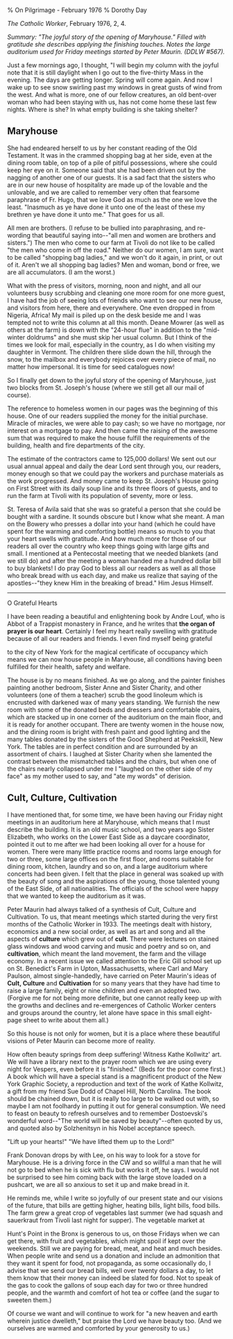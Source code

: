 % On Pilgrimage - February 1976
% Dorothy Day

*The Catholic Worker*, February 1976, 2, 4.

*Summary: "The joyful story of the opening of Maryhouse." Filled with
gratitude she describes applying the finishing touches. Notes the large
auditorium used for Friday meetings started by Peter Maurin. (DDLW
\#567).*

Just a few mornings ago, I thought, "I will begin my column with the
joyful note that it is still daylight when I go out to the five-thirty
Mass in the evening. The days are getting longer. Spring will come
again. And now I wake up to see snow swirling past my windows in great
gusts of wind from the west. And what is more, one of our fellow
creatures, an old bent-over woman who had been staying with us, has not
come home these last few nights. Where is she? In what empty building is
she taking shelter?

Maryhouse
---------

She had endeared herself to us by her constant reading of the Old
Testament. It was in the crammed shopping bag at her side, even at the
dining room table, on top of a pile of pitiful possessions, where she
could keep her eye on it. Someone said that she had been driven out by
the nagging of another one of our guests. It is a sad fact that the
sisters who are in our new house of hospitality are made up of the
lovable and the unlovable, and we are called to remember very often that
fearsome paraphrase of Fr. Hugo, that we love God as much as the one we
love the least. "Inasmuch as ye have done it unto one of the least of
these my brethren ye have done it unto me." That goes for us all.

All men are brothers. (I refuse to be bullied into paraphrasing, and
re-wording that beautiful saying into--"all men and women are brothers
and sisters.") The men who come to our farm at Tivoli do not like to be
called "the men who come in off the road." Neither do our women, I am
sure, want to be called "shopping bag ladies," and we won't do it again,
in print, or out of it. Aren't we all shopping bag ladies? Men and
woman, bond or free, we are all accumulators. (I am the worst.)

What with the press of visitors, morning, noon and night, and all our
volunteers busy scrubbing and cleaning one more room for one more guest,
I have had the job of seeing lots of friends who want to see our new
house, and visitors from here, there and everywhere. One even dropped in
from Nigeria, Africa! My mail is piled up on the desk beside me and I
was tempted not to write this column at all this month. Deane Mowrer (as
well as others at the farm) is down with the "24-hour flue" in addition
to the "mid-winter doldrums" and she must skip her usual column. But I
think of the times we look for mail, especially in the country, as I do
when visiting my daughter in Vermont. The children there slide down the
hill, through the snow, to the mailbox and everybody rejoices over every
piece of mail, no matter how impersonal. It is time for seed catalogues
now!

So I finally get down to the joyful story of the opening of Maryhouse,
just two blocks from St. Joseph's house (where we still get all our mail
of course).

The reference to homeless women in our pages was the beginning of this
house. One of our readers supplied the money for the initial purchase.
Miracle of miracles, we were able to pay cash; so we have no mortgage,
nor interest on a mortgage to pay. And then came the raising of the
awesome sum that was required to make the house fulfill the requirements
of the building, health and fire departments of the city.

The estimate of the contractors came to 125,000 dollars! We sent out our
usual annual appeal and daily the dear Lord sent through you, our
readers, money enough so that we could pay the workers and purchase
materials as the work progressed. And money came to keep St. Joseph's
House going on First Street with its daily soup line and its three
floors of guests, and to run the farm at Tivoli with its population of
seventy, more or less.

St. Teresa of Avila said that she was so grateful a person that she
could be bought with a sardine. It sounds obscure but I know what she
meant. A man on the Bowery who presses a dollar into your hand (which he
could have spent for the warming and comforting bottle) means so much to
you that your heart swells with gratitude. And how much more for those
of our readers all over the country who keep things going with large
gifts and small. I mentioned at a Pentecostal meeting that we needed
blankets (and we still do) and after the meeting a woman handed me a
hundred dollar bill to buy blankets! I do pray God to bless all our
readers as well as all those who break bread with us each day, and make
us realize that saying of the apostles--"they knew Him in the breaking
of bread." Him Jesus Himself.

****

O Grateful Hearts

I have been reading a beautiful and enlightening book by Andre Louf, who
is Abbot of a Trappist monastery in France, and he writes that **the
organ of prayer is our heart**. Certainly I feel my heart really
swelling with gratitude because of all our readers and friends. I even
find myself being grateful

to the city of New York for the magical certificate of occupancy which
means we can now house people in Maryhouse, all conditions having been
fulfilled for their health, safety and welfare.

The house is by no means finished. As we go along, and the painter
finishes painting another bedroom, Sister Anne and Sister Charity, and
other volunteers (one of them a teacher) scrub the good linoleum which
is encrusted with darkened wax of many years standing. We furnish the
new room with some of the donated beds and dressers and comfortable
chairs, which are stacked up in one corner of the auditorium on the main
floor, and it is ready for another occupant. There are twenty women in
the house now, and the dining room is bright with fresh paint and good
lighting and the many tables donated by the sisters of the Good Shepherd
at Peekskill, New York. The tables are in perfect condition and are
surrounded by an assortment of chairs. I laughed at Sister Charity when
she lamented the contrast between the mismatched tables and the chairs,
but when one of the chairs nearly collapsed under me I "laughed on the
other side of my face" as my mother used to say, and "ate my words" of
derision.

Cult, Culture, Cultivation
--------------------------

I have mentioned that, for some time, we have been having our Friday
night meetings in an auditorium here at Maryhouse, which means that I
must describe the building. It is an old music school, and two years ago
Sister Elizabeth, who works on the Lower East Side as a daycare
coordinator, pointed it out to me after we had been looking all over for
a house for women. There were many little practice rooms and rooms large
enough for two or three, some large offices on the first floor, and
rooms suitable for dining room, kitchen, laundry and so on, and a large
auditorium where concerts had been given. I felt that the place in
general was soaked up with the beauty of song and the aspirations of the
young, those talented young of the East Side, of all nationalities. The
officials of the school were happy that we wanted to keep the auditorium
as it was.

Peter Maurin had always talked of a synthesis of Cult, Culture and
Cultivation. To us, that meant meetings which started during the very
first months of the Catholic Worker in 1933. The meetings dealt with
history, economics and a new social order, as well as art and song and
all the aspects of **culture** which grew out of **cult**. There were
lectures on stained glass windows and wood carving and music and poetry
and so on, and **cultivation**, which meant the land movement, the farm
and the village economy. In a recent issue we called attention to the
Eric Gill school set up on St. Benedict's Farm in Upton, Massachusetts,
where Carl and Mary Paulson, almost single-handedly, have carried on
Peter Maurin's ideas of **Cult, Culture** and **Cultivation** for so
many years that they have had time to raise a large family, eight or
nine children and even an adopted two. (Forgive me for not being more
definite, but one cannot really keep up with the growths and declines
and re-emergences of Catholic Worker centers and groups around the
country, let alone have space in this small eight-page sheet to write
about them all.)

So this house is not only for women, but it is a place where these
beautiful visions of Peter Maurin can become more of reality.

How often beauty springs from deep suffering! Witness Kathe Kollwitz'
art. We will have a library next to the prayer room which we are using
every night for Vespers, even before it is "finished." (Beds for the
poor come first.) A book which will have a special stand is a
magnificent product of the New York Graphic Society, a reproduction and
text of the work of Kathe Kollwitz, a gift from my friend Sue Dodd of
Chapel Hill, North Carolina. The book should be chained down, but it is
really too large to be walked out with, so maybe I am not foolhardy in
putting it out for general consumption. We need to feast on beauty to
refresh ourselves and to remember Dostoevski's wonderful word--"The
world will be saved by beauty"--often quoted by us, and quoted also by
Solzhenitsyn in his Nobel acceptance speech.

"Lift up your hearts!" "We have lifted them up to the Lord!"

Frank Donovan drops by with Lee, on his way to look for a stove for
Maryhouse. He is a driving force in the CW and so willful a man that he
will not go to bed when he is sick with flu but works it off, he says. I
would not be surprised to see him coming back with the large stove
loaded on a pushcart, we are all so anxious to set it up and make bread
in it.

He reminds me, while I write so joyfully of our present state and our
visions of the future, that bills are getting higher, heating bills,
light bills, food bills. The farm grew a great crop of vegetables last
summer (we had squash and sauerkraut from Tivoli last night for supper).
The vegetable market at

Hunt's Point in the Bronx is generous to us, on those Fridays when we
can get there, with fruit and vegetables, which might spoil if kept over
the weekends. Still we are paying for bread, meat, and heat and much
besides. When people write and send us a donation and include an
admonition that they want it spent for food, not propaganda, as some
occasionally do, I advise that we send our bread bills, well over twenty
dollars a day, to let them know that their money can indeed be slated
for food. Not to speak of the gas to cook the gallons of soup each day
for two or three hundred people, and the warmth and comfort of hot tea
or coffee (and the sugar to sweeten them.)

Of course we want and will continue to work for "a new heaven and earth
wherein justice dwelleth," but praise the Lord we have beauty too. (And
we ourselves are warmed and comforted by your generosity to us.)
